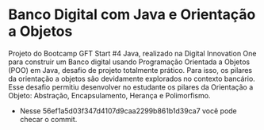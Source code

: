 # Banco Digital com Java e Orientação a Objetos

Projeto do Bootcamp GFT Start #4 Java, realizado na Digital Innovation One para construir um Banco digital usando Programação Orientada a Objetos (POO) em Java, desafio de projeto totalmente prático. Para isso, os pilares da orientação a objetos são devidamente explorados no contexto bancário. Esse desafio permitiu desenvolver no estudante os pilares da Orientação a Objeto: Abstração, Encapsulamento, Herança e Polimorfismo. 

 - Nesse 56ef1a5d03f347d4107d9caa2299b861b1d39ca7 você pode checar o commit.

